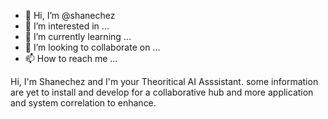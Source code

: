 - 👋 Hi, I’m @shanechez
- 👀 I’m interested in ...
- 🌱 I’m currently learning ...
- 💞️ I’m looking to collaborate on ...
- 📫 How to reach me ...

<!---
shanechez/shanechez is a ✨ special ✨ repository because its `README.md` (this file) appears on your GitHub profile.
You can click the Preview link to take a look at your changes.
---> Hi, I'm Shanechez and I'm your Theoritical AI Asssistant. some information are yet to install and develop for a collaborative hub and more application and system correlation to enhance.
